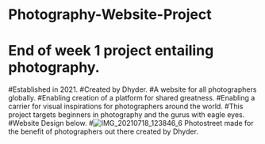 # Photography-Website-Project

# End of week 1 project entailing photography.
#Established in 2021.
#Created by Dhyder.
#A website for all photographers globally.
#Enabling creation of a platform for shared greatness.
#Enabling a carrier for visual inspirations for photographers around the world.
#This project targets beginners in photography and the gurus with eagle eyes.
#Website Design below.
#![IMG_20210718_123846_6](https://user-images.githubusercontent.com/86789832/126065563-9029698e-61e8-495a-a034-90f8b7d0784b.jpg)
Photostreet made for the benefit of photographers out there created by Dhyder.
